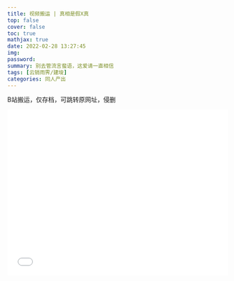 ```yaml
---
title: 视频搬运 | 真相是假X真
top: false
cover: false
toc: true
mathjax: true
date: 2022-02-28 13:27:45
img: 
password:
summary: 别去管流言蜚语，这爱请一直相信
tags: [云销雨霁/建埈]
categories: 同人产出
---
```

B站搬运，仅存档，可跳转原网址，侵删
<div style="position: relative; width: 100%; height: 0; padding-bottom: 75%;"><iframe 
src="//player.bilibili.com/player.html?aid=466894392&bvid=BV1KL411N7JN&cid=518442345&page=1" scrolling="no" border="0" 
frameborder="no" framespacing="0" allowfullscreen="true" style="position: absolute; width: 100%; 
height: 100%; left: 0; top: 0;"> </iframe></div>